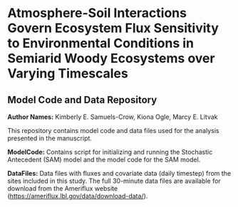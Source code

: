 # Atmosphere-Soil Interactions Govern Ecosystem Flux Sensitivity to Environmental Conditions in Semiarid Woody Ecosystems over Varying Timescales 

## Model Code and Data Repository

**Author Names:** Kimberly E. Samuels-Crow, Kiona Ogle, Marcy E. Litvak

This repository contains model code and data files used for the analysis presented in the manuscript.

**ModelCode:** 
Contains script for initializing and running the Stochastic Antecedent (SAM) model and the model code for the SAM model.

**DataFiles:**
Data files with fluxes and covariate data (daily timestep) from the sites included in this study. The full 30-minute data files are available for download from the Ameriflux website (https://ameriflux.lbl.gov/data/download-data/).
